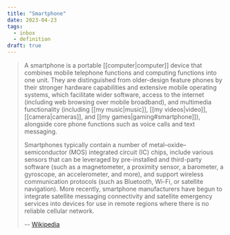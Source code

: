 ```yaml
---
title: "Smartphone"
date: 2023-04-23
tags:
  - inbox
  - definition
draft: true
---
```


> A smartphone is a portable [[computer|computer]] device that
> combines mobile telephone functions and computing functions into one unit.
> They are distinguished from older-design feature phones by their stronger
> hardware capabilities and extensive mobile operating systems, which facilitate
> wider software, access to the internet (including web browsing over mobile
> broadband), and multimedia functionality (including
> [[my music|music]], [[my videos|video]],
> [[camera|cameras]], and [[my games|gaming#smartphone]]),
> alongside core phone functions such as voice calls and text messaging.
>
> Smartphones typically contain a number of metal–oxide–semiconductor (MOS)
> integrated circuit (IC) chips, include various sensors that can be leveraged
> by pre-installed and third-party software (such as a magnetometer, a proximity
> sensor, a barometer, a gyroscope, an accelerometer, and more), and support
> wireless communication protocols (such as Bluetooth, Wi-Fi, or satellite
> navigation). More recently, smartphone manufacturers have begun to integrate
> satellite messaging connectivity and satellite emergency services into devices
> for use in remote regions where there is no reliable cellular network.
>
> -- [Wikipedia](https://en.wikipedia.org/wiki/Smartphone)
